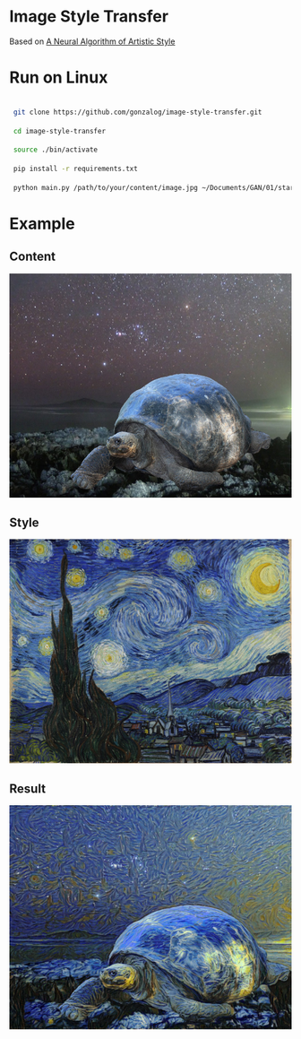 # Image Style Transfer

Based on [A Neural Algorithm of Artistic Style](https://arxiv.org/abs/1508.06576)

# Run on Linux

```bash

 git clone https://github.com/gonzalog/image-style-transfer.git

 cd image-style-transfer

 source ./bin/activate

 pip install -r requirements.txt

 python main.py /path/to/your/content/image.jpg ~/Documents/GAN/01/starry-night.jpg 5000
```

# Example

## Content
<img height="400" src="examples/tortoise.jpg">

## Style
<img height="400" src="examples/starry-night.jpg">

## Result
<img height="400" width="579" style="object-fit: cover;" src="examples/starry-tortoise.png">
